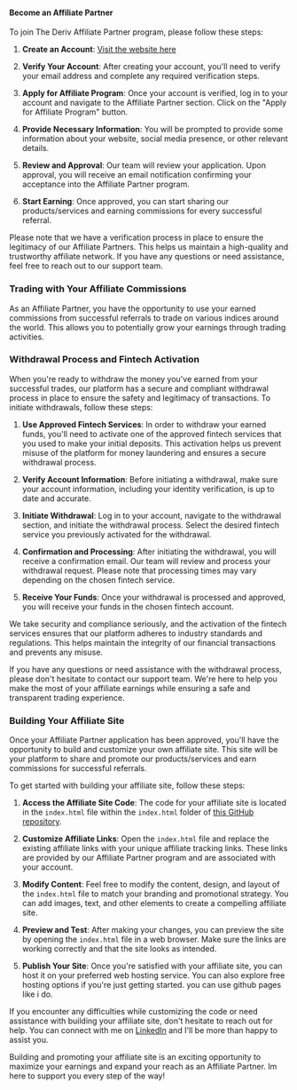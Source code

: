 

#### Become an Affiliate Partner

To join The Deriv Affiliate Partner program, please follow these steps:

1. **Create an Account**: [Visit the website here](https://iederees-create.github.io/deriv/)

2. **Verify Your Account**: After creating your account, you'll need to verify your email address and complete any required verification steps.

3. **Apply for Affiliate Program**: Once your account is verified, log in to your account and navigate to the Affiliate Partner section. Click on the "Apply for Affiliate Program" button.

4. **Provide Necessary Information**: You will be prompted to provide some information about your website, social media presence, or other relevant details.

5. **Review and Approval**: Our team will review your application. Upon approval, you will receive an email notification confirming your acceptance into the Affiliate Partner program.

6. **Start Earning**: Once approved, you can start sharing our products/services and earning commissions for every successful referral.

Please note that we have a verification process in place to ensure the legitimacy of our Affiliate Partners. This helps us maintain a high-quality and trustworthy affiliate network. If you have any questions or need assistance, feel free to reach out to our support team.


### Trading with Your Affiliate Commissions

As an Affiliate Partner, you have the opportunity to use your earned commissions from successful referrals to trade on various indices around the world. This allows you to potentially grow your earnings through trading activities. 

### Withdrawal Process and Fintech Activation

When you're ready to withdraw the money you've earned from your successful trades, our platform has a secure and compliant withdrawal process in place to ensure the safety and legitimacy of transactions. To initiate withdrawals, follow these steps:

1. **Use Approved Fintech Services**: In order to withdraw your earned funds, you'll need to activate one of the approved fintech services that you used to make your initial deposits. This activation helps us prevent misuse of the platform for money laundering and ensures a secure withdrawal process.

2. **Verify Account Information**: Before initiating a withdrawal, make sure your account information, including your identity verification, is up to date and accurate.

3. **Initiate Withdrawal**: Log in to your account, navigate to the withdrawal section, and initiate the withdrawal process. Select the desired fintech service you previously activated for the withdrawal.

4. **Confirmation and Processing**: After initiating the withdrawal, you will receive a confirmation email. Our team will review and process your withdrawal request. Please note that processing times may vary depending on the chosen fintech service.

5. **Receive Your Funds**: Once your withdrawal is processed and approved, you will receive your funds in the chosen fintech account.

We take security and compliance seriously, and the activation of the fintech services ensures that our platform adheres to industry standards and regulations. This helps maintain the integrity of our financial transactions and prevents any misuse.

If you have any questions or need assistance with the withdrawal process, please don't hesitate to contact our support team. We're here to help you make the most of your affiliate earnings while ensuring a safe and transparent trading experience.

### Building Your Affiliate Site

Once your Affiliate Partner application has been approved, you'll have the opportunity to build and customize your own affiliate site. This site will be your platform to share and promote our products/services and earn commissions for successful referrals.

To get started with building your affiliate site, follow these steps:

1. **Access the Affiliate Site Code**: The code for your affiliate site is located in the `index.html` file within the `index.html` folder of [this GitHub repository](https://github.com/Zahraiskind/tradershub).

2. **Customize Affiliate Links**: Open the `index.html` file and replace the existing affiliate links with your unique affiliate tracking links. These links are provided by our Affiliate Partner program and are associated with your account.

3. **Modify Content**: Feel free to modify the content, design, and layout of the `index.html` file to match your branding and promotional strategy. You can add images, text, and other elements to create a compelling affiliate site.

4. **Preview and Test**: After making your changes, you can preview the site by opening the `index.html` file in a web browser. Make sure the links are working correctly and that the site looks as intended.

5. **Publish Your Site**: Once you're satisfied with your affiliate site, you can host it on your preferred web hosting service. You can also explore free hosting options if you're just getting started. you can use github pages like i do.

If you encounter any difficulties while customizing the code or need assistance with building your affiliate site, don't hesitate to reach out for help. You can connect with me on [LinkedIn](https://www.linkedin.com/in/zahra-ahmed-a14284287/) and I'll be more than happy to assist you.

Building and promoting your affiliate site is an exciting opportunity to maximize your earnings and expand your reach as an Affiliate Partner. Im here to support you every step of the way!

